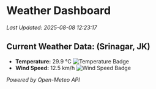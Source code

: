 
# Weather Dashboard

_Last Updated: 2025-08-08 12:23:17_

## Current Weather Data: (Srinagar, JK)
- **Temperature:** 29.9 °C ![Temperature Badge](https://img.shields.io/badge/Temperature-Medium%20Temp-green)
- **Wind Speed:** 12.5 km/h ![Wind Speed Badge](https://img.shields.io/badge/Wind%20Speed-Light%20Wind-blue)

*Powered by Open-Meteo API*
